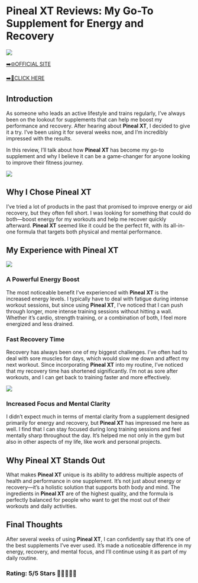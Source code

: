 # **Pineal XT Reviews**: My Go-To Supplement for Energy and Recovery

[![](https://static.vecteezy.com/system/resources/thumbnails/019/896/014/small/buy-now-gradient-button-with-cart-symbol-buy-now-illustration-png.png)](https://edetoop.top/lander/sugarpreland-1/pixt.html) 

[➡️🌐OFFICIAL SITE](https://edetoop.top/lander/sugarpreland-1/pixt.html) 

[➡️🔗CLICK HERE](https://edetoop.top/lander/sugarpreland-1/pixt.html) 


## Introduction

As someone who leads an active lifestyle and trains regularly, I’ve always been on the lookout for supplements that can help me boost my performance and recovery. After hearing about **Pineal XT**, I decided to give it a try. I’ve been using it for several weeks now, and I’m incredibly impressed with the results.

In this review, I’ll talk about how **Pineal XT** has become my go-to supplement and why I believe it can be a game-changer for anyone looking to improve their fitness journey.

[![](https://wallpapers.com/images/hd/red-order-now-button-udg4jcj4arvn8b0n-2.png)](https://edetoop.top/lander/sugarpreland-1/pixt.html)  

## Why I Chose **Pineal XT**

I’ve tried a lot of products in the past that promised to improve energy or aid recovery, but they often fell short. I was looking for something that could do both—boost energy for my workouts and help me recover quickly afterward. **Pineal XT** seemed like it could be the perfect fit, with its all-in-one formula that targets both physical and mental performance.

## My Experience with **Pineal XT**

[![](https://static.vecteezy.com/system/resources/thumbnails/019/896/014/small/buy-now-gradient-button-with-cart-symbol-buy-now-illustration-png.png)](https://edetoop.top/lander/sugarpreland-1/pixt.html)

### A Powerful Energy Boost

The most noticeable benefit I’ve experienced with **Pineal XT** is the increased energy levels. I typically have to deal with fatigue during intense workout sessions, but since using **Pineal XT**, I’ve noticed that I can push through longer, more intense training sessions without hitting a wall. Whether it’s cardio, strength training, or a combination of both, I feel more energized and less drained.

### Fast Recovery Time

Recovery has always been one of my biggest challenges. I’ve often had to deal with sore muscles for days, which would slow me down and affect my next workout. Since incorporating **Pineal XT** into my routine, I’ve noticed that my recovery time has shortened significantly. I’m not as sore after workouts, and I can get back to training faster and more effectively.

[![](https://wallpapers.com/images/hd/red-order-now-button-udg4jcj4arvn8b0n-2.png)](https://edetoop.top/lander/sugarpreland-1/pixt.html)  

### Increased Focus and Mental Clarity

I didn’t expect much in terms of mental clarity from a supplement designed primarily for energy and recovery, but **Pineal XT** has impressed me here as well. I find that I can stay focused during long training sessions and feel mentally sharp throughout the day. It’s helped me not only in the gym but also in other aspects of my life, like work and personal projects.

## Why **Pineal XT** Stands Out

What makes **Pineal XT** unique is its ability to address multiple aspects of health and performance in one supplement. It’s not just about energy or recovery—it’s a holistic solution that supports both body and mind. The ingredients in **Pineal XT** are of the highest quality, and the formula is perfectly balanced for people who want to get the most out of their workouts and daily activities.

## Final Thoughts

After several weeks of using **Pineal XT**, I can confidently say that it’s one of the best supplements I’ve ever used. It’s made a noticeable difference in my energy, recovery, and mental focus, and I’ll continue using it as part of my daily routine.

### Rating: 5/5 Stars 🌟🌟🌟🌟🌟
